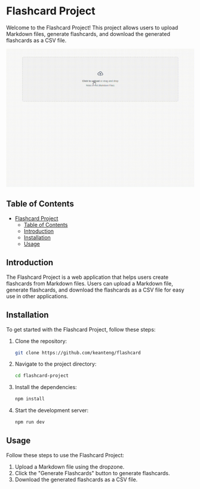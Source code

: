 # Flashcard Project

Welcome to the Flashcard Project! This project allows users to upload Markdown files, generate flashcards, and download the generated flashcards as a CSV file.

![alt text](flashcard_nextjs.gif)

## Table of Contents

- [Flashcard Project](#flashcard-project)
  - [Table of Contents](#table-of-contents)
  - [Introduction](#introduction)
  - [Installation](#installation)
  - [Usage](#usage)

## Introduction

The Flashcard Project is a web application that helps users create flashcards from Markdown files. Users can upload a Markdown file, generate flashcards, and download the flashcards as a CSV file for easy use in other applications.

## Installation

To get started with the Flashcard Project, follow these steps:

1. Clone the repository:
    ```sh
    git clone https://github.com/keanteng/flashcard
    ```
2. Navigate to the project directory:
    ```sh
    cd flashcard-project
    ```
3. Install the dependencies:
    ```sh
    npm install
    ```
4. Start the development server:
    ```sh
    npm run dev
    ```

## Usage

Follow these steps to use the Flashcard Project:

1. Upload a Markdown file using the dropzone.
2. Click the "Generate Flashcards" button to generate flashcards.
3. Download the generated flashcards as a CSV file.
